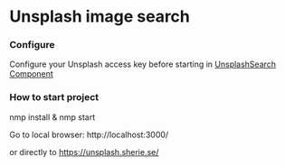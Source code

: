 # Unsplash image search 

### Configure

Configure your Unsplash access key before starting in [UnsplashSearch Component](ttps://github.com/SherieBach/search-unsplash/blob/master/src/components/UnsplashSearch.js)

### How to start project 

nmp install & nmp start

Go to local browser: http://localhost:3000/

or directly to https://unsplash.sherie.se/
